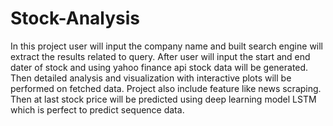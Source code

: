 # Stock-Analysis
In this project user will input the company name and built search engine will extract the results related to query. After user will input the start and end dater of stock and using yahoo finance api stock data will be generated. Then detailed analysis and visualization with interactive plots will be performed on fetched data. Project also include feature like news scraping. Then at last stock price will be predicted using deep learning model LSTM which is perfect to predict sequence data.

